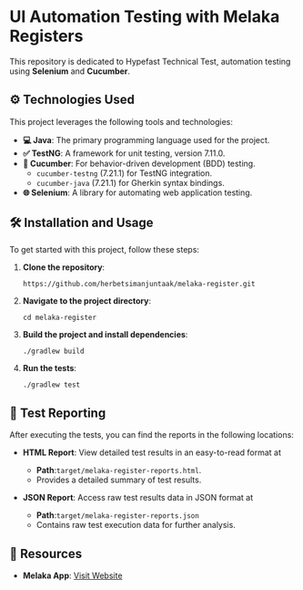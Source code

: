 # UI Automation Testing with Melaka Registers

This repository is dedicated to Hypefast Technical Test, automation testing using **Selenium** and **Cucumber**.

## ⚙️ Technologies Used

This project leverages the following tools and technologies:

- **💻 Java**: The primary programming language used for the project.
- **✅ TestNG**: A framework for unit testing, version 7.11.0.
- **🍏 Cucumber**: For behavior-driven development (BDD) testing.
    - `cucumber-testng` (7.21.1) for TestNG integration.
    - `cucumber-java` (7.21.1) for Gherkin syntax bindings.
- **🌐 Selenium**: A library for automating web application testing.

## 🛠️ Installation and Usage

To get started with this project, follow these steps:

1. **Clone the repository**:
   ```bash
   https://github.com/herbetsimanjuntaak/melaka-register.git
2. **Navigate to the project directory**:
   ```
   cd melaka-register
   ```
3. **Build the project and install dependencies**:
   ```
   ./gradlew build
   ```
4. **Run the tests**:
   ```
   ./gradlew test
   ```

## 📝 Test Reporting

After executing the tests, you can find the reports in the following locations:

- **HTML Report**: View detailed test results in an easy-to-read format at
    - **Path**:`target/melaka-register-reports.html`.
    - Provides a detailed summary of test results.

- **JSON Report**: Access raw test results data in JSON format at
    - **Path**:`target/melaka-register-reports.json`
    - Contains raw test execution data for further analysis.

## 🔗 Resources

- **Melaka App**: [Visit Website](https://dashboard.melaka.app/register)

